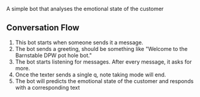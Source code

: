 

A simple bot that analyses the emotional state of the customer 

## Conversation Flow

1. This bot starts when someone sends it a message. 
2. The bot sends a greeting, should be something like "Welcome to the Barnstable DPW pot hole bot."
3. The bot starts listening for messages. After every message, it asks for more. 
4. Once the texter sends a single q, note taking mode will end.
6. The bot will predicts the emotional state of the customer and responds with a corresponding text   

  





